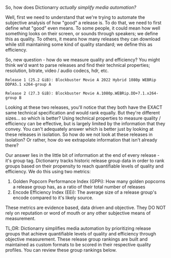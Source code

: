 So, how does Dictionarry *actually simplify media automation?*

Well, first we need to understand that we're trying to automate the subjective analysis of how "good" a release is. To do that, we need to first define what "good" even means. To some people, it could mean how well something looks on their screen, or sounds through speakers; we define this as quality. To others, it means how many releases they can download while still maintaining some kind of quality standard; we define this as efficiency. 

So, new question - how do we measure quality and efficiency? You might think we'd want to parse releases and find their technical properties; resolution, bitrate, video / audio codecs, hdr, etc. 

```
Release 1 (25.2 GiB): Blockbuster Movie A 2022 Hybrid 1080p WEBRip DDPA5.1 x264-group A

Release 2 (27.3 GiB): Blockbuster Movie A.1080p.WEBRip.DD+7.1.x264-group B
```

Looking at these two releases, you'll notice that they both have the EXACT same technical specification and would rank equally. But they're different sizes... so which is better? Using technical properties to measure quality / efficiency can be effective, but is largely limited by the information that they convey. You can't adequately answer which is better just by looking at these releases in isolation. So how do we not look at these releases in isolation? Or rather, how do we extrapolate information that isn't already there? 

Our answer lies in the little bit of information at the end of every release - it's group tag. Dictionarry tracks historic release group data in order to rank groups based on their propensity to reach quantifiable levels of quality and efficiency. We do this using two metrics:

1. Golden Popcorn Performance Index (GPPi): How many golden popcorns a release group has, as a ratio of their total number of releases
2. Encode Efficiency Index (EEi): The average size of a release group's encode compared to it's likely source. 

These metrics are evidence based, data driven and objective. They DO NOT rely on reputation or word of mouth or any other subjective means of measurement. 

TL;DR: Dictionarry simplifies media automation by prioritizing release groups that achieve quantifiable levels of quality and efficiency through objective measurement. These release group rankings are built and maintained as custom formats to be scored in their respective quality profiles. You can review these group rankings below. 

